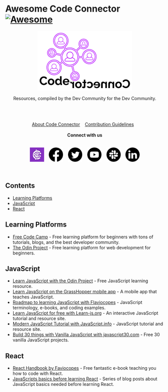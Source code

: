# Awesome Code Connector [![Awesome](https://awesome.re/badge.svg)](https://awesome.re)

<div align="center">
<a href="https://codeconnector.io/" target="_blank">
	<img src="assets/cc-logos/cc-logo-two.png" alt="codeconnector">
</a>
	<br>
	<p>Resources, compiled by the Dev Community for the Dev Community.</p>
	<br>
	<br>
	<br>
</div>

<div align="center">
	<a href="codeconnector.md">About Code Connector</a>&nbsp;&nbsp;&nbsp;
	<a href="CONTRIBUTING.md">Contribution Guidelines</a>&nbsp;&nbsp;&nbsp;
</div>

<br>

<div align="center">
<b> Connect with us </b>
</div>

<br>

<p align="center">
  <a href="https://codeconnector.io/" target="_blank"><img width="45" height="45" src="assets/cc-logos/cc-logo.jpg" alt="codeconnector"></a>&nbsp;&nbsp;&nbsp;
	<a href="https://www.facebook.com/codeconnector" target="_blank"><img width="45" height="45" src="assets/social-media-icons/facebook-icon.png" alt="facebook"></a>&nbsp;&nbsp;&nbsp;
	<a href="https://twitter.com/codeconnector_" target="_blank"><img width="45" height="45" src="assets/social-media-icons/twitter-icon.png" alt="twitter"></a>&nbsp;&nbsp;&nbsp;
	<a href="https://www.youtube.com/channel/UCILxIdh3uyw64JjtdRmdtVg" target="_blank"><img width="45" height="45" src="assets/social-media-icons/youtube-icon.png" alt="youtube"></a>&nbsp;&nbsp;&nbsp;
	<a href="https://app.slack.com/client/T86NXDXQD/C86NXE3KP" target="_blank"><img width="45" height="45" src="assets/social-media-icons/slack-icon.png" alt="slack"></a>&nbsp;&nbsp;&nbsp;
	<a href="https://www.linkedin.com/company/codeconnector/" target="_blank"><img width="45" height="45"src="assets/social-media-icons/linkedin-icon.png" alt="linkedin"></a>
</p>

<br>

## Contents
<!-- START doctoc generated TOC please keep comment here to allow auto update -->
<!-- DON'T EDIT THIS SECTION, INSTEAD RE-RUN doctoc TO UPDATE -->

- [Learning Platforms](#learning-platforms)
- [JavaScript](#javascript)
- [React](#react)

<!-- END doctoc generated TOC please keep comment here to allow auto update -->

## Learning Platforms
- [Free Code Camp](https://www.freecodecamp.org/) - Free learning platform for beginners with tons of tutorials, blogs, and the best developer community.
- [The Odin Project](https://www.theodinproject.com/) - Free learning platform for web development for beginners.

## JavaScript
- [Learn JavaScript with the Odin Project](https://www.theodinproject.com/courses/javascript) - Free JavaScript learning resource.
- [Learn JavaScript on the GrassHopper mobile app](https://grasshopper.app/) - A mobile app that teaches JavaScript.
- [Roadmap to learning JavaScript with Flaviocopes](https://flaviocopes.com/javascript/) - JavaScript terminology, e-books, and coding examples.
- [Learn JavaScript for free with Learn-js.org](https://www.learn-js.org) - An interactive JavaScript tutorial and resource site.
- [Modern JavaScript Tutorial with JavaScript.info](http://javascript.info/) - JavaScript tutorial and resource site.
- [Build 30 things with Vanilla JavaScript with javascript30.com](https://javascript30.com/) - Free 30 vanilla JavaScript projects.

## React
- [React Handbook by Faviocopes](https://www.freecodecamp.org/news/the-react-handbook-b71c27b0a795/) - Free fantastic e-book teaching you how to code with React.
- [JavaScripts basics before learning React](https://dev.to/tracycss/the-vanilla-javascript-basics-to-know-before-learning-react-js-53aj) - Series of blog posts about JavaScript basics needed before learning React.
